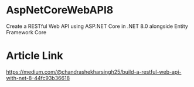 # AspNetCoreWebAPI8
 Create a RESTful Web API using ASP.NET Core in .NET 8.0 alongside Entity Framework Core

# Article Link
https://medium.com/@chandrashekharsingh25/build-a-restful-web-api-with-net-8-44fc93b36618
